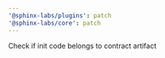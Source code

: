 ```yaml
---
'@sphinx-labs/plugins': patch
'@sphinx-labs/core': patch
---
```


Check if init code belongs to contract artifact
